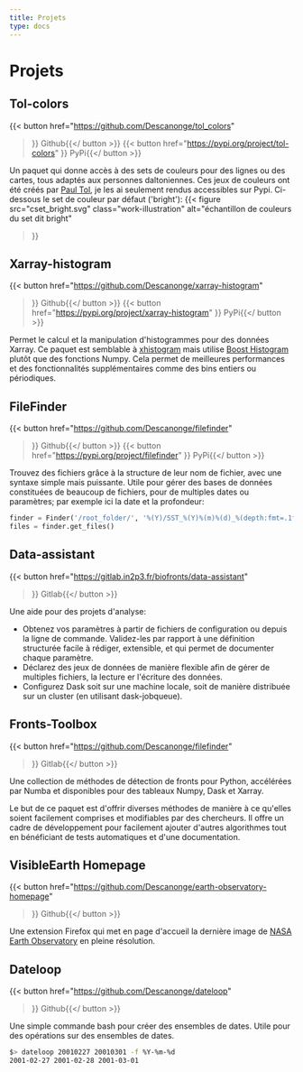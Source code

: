 ```yaml
---
title: Projets
type: docs
---
```


# Projets

## Tol-colors

{{< button href="https://github.com/Descanonge/tol_colors"
>}}<i class="fa fa-github"></i> Github{{</ button >}}
{{< button href="https://pypi.org/project/tol-colors"
>}}<i class="fa-brands fa-python"></i> PyPi{{</ button >}}

Un paquet qui donne accès à des sets de couleurs pour des lignes ou des cartes, tous adaptés aux personnes daltoniennes.
Ces jeux de couleurs ont été créés par [Paul Tol](https://personal.sron.nl/~pault/), je les ai seulement rendus accessibles sur Pypi.
Ci-dessous le set de couleur par défaut ('bright'):
{{< figure 
    src="cset_bright.svg"
    class="work-illustration"
    alt="échantillon de couleurs du set dit bright"
>}}

## Xarray-histogram

{{< button href="https://github.com/Descanonge/xarray-histogram"
>}}<i class="fa fa-github"></i> Github{{</ button >}}
{{< button href="https://pypi.org/project/xarray-histogram"
>}}<i class="fa-brands fa-python"></i> PyPi{{</ button >}}

Permet le calcul et la manipulation d'histogrammes pour des données Xarray.
Ce paquet est semblable à [xhistogram](https://xhistogram.readthedocs.io/) mais utilise [Boost Histogram](https://boost-histogram.readthedocs.io/) plutôt que des fonctions Numpy.
Cela permet de meilleures performances et des fonctionnalités supplémentaires comme des bins entiers ou périodiques.

## FileFinder

{{< button href="https://github.com/Descanonge/filefinder"
>}}<i class="fa fa-github"></i> Github{{</ button >}}
{{< button href="https://pypi.org/project/filefinder"
>}}<i class="fa-brands fa-python"></i> PyPi{{</ button >}}

Trouvez des fichiers grâce à la structure de leur nom de fichier, avec une syntaxe simple mais puissante.
Utile pour gérer des bases de données constituées de beaucoup de fichiers, pour de multiples dates ou paramètres; par exemple ici la date et la profondeur:
```python
finder = Finder('/root_folder/', '%(Y)/SST_%(Y)%(m)%(d)_%(depth:fmt=.1f).nc')
files = finder.get_files()
```

## Data-assistant

{{< button href="https://gitlab.in2p3.fr/biofronts/data-assistant"
>}}<i class="fa fa-gitlab"></i> Gitlab{{</ button >}}

Une aide pour des projets d'analyse:
- Obtenez vos paramètres à partir de fichiers de configuration ou depuis la ligne de commande. Validez-les par rapport à une définition structurée facile à rédiger, extensible, et qui permet de documenter chaque paramètre.
- Déclarez des jeux de données de manière flexible afin de gérer de multiples fichiers, la lecture er l'écriture des données.
- Configurez Dask soit sur une machine locale, soit de manière distribuée sur un cluster (en utilisant dask-jobqueue).

## Fronts-Toolbox

{{< button href="https://github.com/Descanonge/filefinder"
>}}<i class="fa fa-gitlab"></i> Gitlab{{</ button >}}

Une collection de méthodes de détection de fronts pour Python, accélérées par Numba et disponibles pour des tableaux Numpy, Dask et Xarray.

Le but de ce paquet est d'offrir diverses méthodes de manière à ce qu'elles soient facilement comprises et modifiables par des chercheurs. Il offre un cadre de développement pour facilement ajouter d'autres algorithmes tout en bénéficiant de tests automatiques et d'une documentation.

## VisibleEarth Homepage

{{< button href="https://github.com/Descanonge/earth-observatory-homepage"
>}}<i class="fa fa-github"></i> Github{{</ button >}}

Une extension Firefox qui met en page d'accueil la dernière image de [NASA Earth Observatory](https://earthobservatory.nasa.gov/topic/image-of-the-day) en pleine résolution.

## Dateloop

{{< button href="https://github.com/Descanonge/dateloop"
>}}<i class="fa fa-github"></i> Github{{</ button >}}

Une simple commande bash pour créer des ensembles de dates. Utile pour des opérations sur des ensembles de dates.
```sh
$> dateloop 20010227 20010301 -f %Y-%m-%d
2001-02-27 2001-02-28 2001-03-01
```
